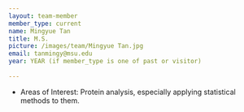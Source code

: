 ```yaml
---
layout: team-member
member_type: current
name: Mingyue Tan 
title: M.S.
picture: /images/team/Mingyue Tan.jpg
email: tanmingy@msu.edu
year: YEAR (if member_type is one of past or visitor)
 
---
```

- Areas of Interest: Protein analysis, especially applying statistical methods to them.  
